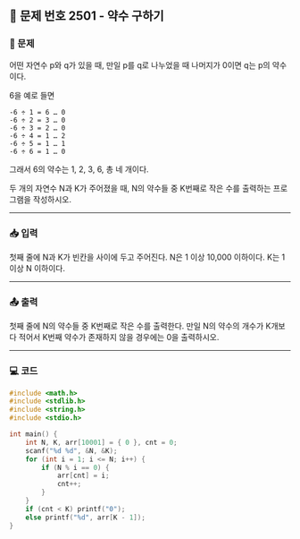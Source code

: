 ## 📝 문제 번호 2501 - 약수 구하기  

### 📌 문제
어떤 자연수 p와 q가 있을 때, 만일 p를 q로 나누었을 때 나머지가 0이면 q는 p의 약수이다. 

6을 예로 들면

  	-6 ÷ 1 = 6 … 0  
 	-6 ÷ 2 = 3 … 0  
 	-6 ÷ 3 = 2 … 0  
	-6 ÷ 4 = 1 … 2  
 	-6 ÷ 5 = 1 … 1  
 	-6 ÷ 6 = 1 … 0  
그래서 6의 약수는 1, 2, 3, 6, 총 네 개이다.

두 개의 자연수 N과 K가 주어졌을 때, N의 약수들 중 K번째로 작은 수를 출력하는 프로그램을 작성하시오.

---

### 📥 입력
첫째 줄에 N과 K가 빈칸을 사이에 두고 주어진다. N은 1 이상 10,000 이하이다. K는 1 이상 N 이하이다.

---

### 📤 출력
첫째 줄에 N의 약수들 중 K번째로 작은 수를 출력한다. 만일 N의 약수의 개수가 K개보다 적어서 K번째 약수가 존재하지 않을 경우에는 0을 출력하시오.

---

### 💻 코드
```c
#include <math.h>
#include <stdlib.h>
#include <string.h>
#include <stdio.h>

int main() {
	int N, K, arr[10001] = { 0 }, cnt = 0;
	scanf("%d %d", &N, &K);
	for (int i = 1; i <= N; i++) {
		if (N % i == 0) {
			arr[cnt] = i;
			cnt++;
		}
	}
	if (cnt < K) printf("0");
	else printf("%d", arr[K - 1]);
}
```
